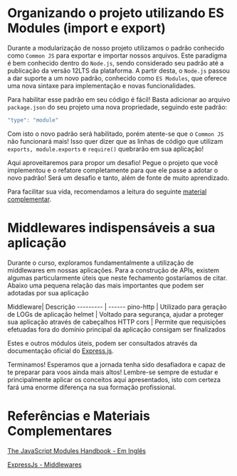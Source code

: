 # Organizando o projeto utilizando ES Modules (import e export)

Durante a modularização de nosso projeto utilizamos o padrão conhecido como `Common JS` para exportar e importar nossos arquivos. Este paradigma é bem conhecido dentro do `Node.js`, sendo considerado seu padrão até a publicação da versão 12LTS da plataforma. A partir desta, o `Node.js` passou a dar suporte a um novo padrão, conhecido como `ES Modules`, que oferece uma nova sintaxe para implementação e novas funcionalidades.

Para habilitar esse padrão em seu código é fácil! Basta adicionar ao arquivo `package.json` do seu projeto uma nova propriedade, seguindo este padrão:

```javascript
"type": "module"
```

Com isto o novo padrão será habilitado, porém atente-se que o `Common JS` não funcionará mais! Isso quer dizer que as linhas de código que utilizam `exports, module.exports` e `require()` quebrarão em sua aplicação!

Aqui aproveitaremos para propor um desafio! Pegue o projeto que você implementou e o refatore completamente para que ele passe a adotar o novo padrão! Será um desafio e tanto, além de fonte de muito aprendizado.

Para facilitar sua vida, recomendamos a leitura do seguinte [material complementar](https://www.freecodecamp.org/news/javascript-es-modules-and-module-bundlers/).

# Middlewares indispensáveis a sua aplicação

Durante o curso, exploramos fundamentalmente a utilização de middlewares em nossas aplicações. Para a construção de APIs, existem algumas particularmente úteis que neste fechamento gostaríamos de citar. Abaixo uma pequena relação das mais importantes que podem ser adotadas por sua aplicação

Middleware| Descrição --------- | ------ pino-http | Utilizado para geração de LOGs de aplicação helmet | Voltado para segurança, ajudar a proteger sua aplicação através de cabeçalhos HTTP cors | Permite que requisições efetuadas fora do domínio principal da aplicação consigam ser finalizados

Estes e outros módulos úteis, podem ser consultados através da documentação oficial do [Express.js](https://expressjs.com/en/resources/middleware.html).

Terminamos! Esperamos que a jornada tenha sido desafiadora e capaz de te preparar para voos ainda mais altos! Lembre-se sempre de estudar e principalmente aplicar os conceitos aqui apresentados, isto com certeza fará uma enorme diferença na sua formação profissional.

# Referências e Materiais Complementares

[The JavaScript Modules Handbook - Em Inglês](https://www.freecodecamp.org/news/javascript-es-modules-and-module-bundlers/)

[ExpressJs - Middlewares](https://expressjs.com/en/resources/middleware.html)
